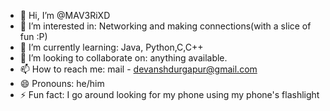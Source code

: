 - 👋 Hi, I’m @MAV3RiXD
- 👀 I’m interested in: Networking and making connections(with a slice of fun :P)
- 🌱 I’m currently learning: Java, Python,C,C++
- 💞️ I’m looking to collaborate on: anything available.
- 📫 How to reach me: mail - devanshdurgapur@gmail.com
- 😄 Pronouns: he/him
- ⚡ Fun fact: I go around looking for my phone using my phone's flashlight

<!---
MAV3RiXD/MAV3RiXD is a ✨ special ✨ repository because its `README.md` (this file) appears on your GitHub profile.
You can click the Preview link to take a look at your changes.
--->

